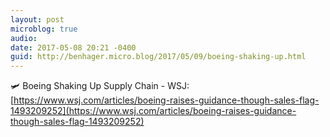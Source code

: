 ```yaml
---
layout: post
microblog: true
audio: 
date: 2017-05-08 20:21 -0400
guid: http://benhager.micro.blog/2017/05/09/boeing-shaking-up.html
---
```

🛩 Boeing Shaking Up Supply Chain - WSJ: [https://www.wsj.com/articles/boeing-raises-guidance-though-sales-flag-1493209252](https://www.wsj.com/articles/boeing-raises-guidance-though-sales-flag-1493209252)
